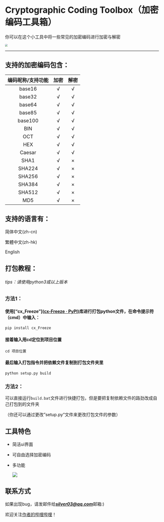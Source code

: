 # Cryptographic Coding Toolbox（加密编码工具箱）
你可以在这个小工具中将一些常见的加密编码进行加密与解密

<img src="D:\Cryptographic-Coding-Toolbox\images\icon.ico" style="zoom:50%;" />

---

## 支持的加密编码包含：
| 编码昵称/支持功能 | 加密 | 解密 |
| :---------------: | :--: | :--: |
|      base16       |  √   |  √   |
|      base32       |  √   |  √   |
|      base64       |  √   |  √   |
|      base85       |  √   |  √   |
|      base100      |  √   |  √   |
|        BIN        |  √   |  √   |
|        OCT        |  √   |  √   |
|        HEX        |  √   |  √   |
|      Caesar       |  √   |  √   |
|       SHA1        |  √   |  ×   |
|      SHA224       |  √   |  ×   |
|      SHA256       |  √   |  ×   |
|      SHA384       |  √   |  ×   |
|      SHA512       |  √   |  ×   |
|        MD5        |  √   |  ×   |

## 支持的语言有：
简体中文(zh-cn)

繁體中文(zh-hk)

English

## 打包教程：

###### tips：请使用python3或以上版本

### 方法1：

#### 使用[“cx_Freeze”]([cx-Freeze · PyPI](https://pypi.org/project/cx-Freeze/))库进行打包python文件，在命令提示符（cmd）中输入：

```
pip install cx_Freeze
```
#### 接着输入用cd定位到项目位置

```
cd 项目位置
```

#### 最后输入打包指令并把依赖文件复制到打包文件夹里

```
python setup.py build
```

### 方法2：

可以直接运行`build.bat`文件进行快捷打包，但是要把复制依赖文件的路劲改成自己打包到的文件夹

（你还可以通过更改”setup.py“文件来更改打包文件的参数）

## 工具特色

- 简洁ui界面

- 可自由选择加密编码

- 多功能

  ![](D:\Cryptographic-Coding-Toolbox\images\v1.0.0.png)

## 联系方式

如果出现bug，请发邮件给***silver03@qq.com***邮箱:)

欢迎关注[作者的哔哩哔哩]([Silver03_的个人空间_哔哩哔哩_bilibili](https://space.bilibili.com/2043795963))！
